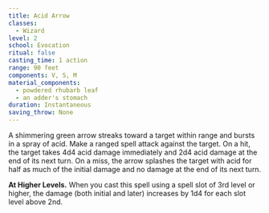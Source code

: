 ```yaml
---
title: Acid Arrow
classes:
  - Wizard
level: 2
school: Evocation
ritual: false
casting_time: 1 action
range: 90 feet
components: V, S, M
material_components:
  - powdered rhubarb leaf
  - an adder's stomach
duration: Instantaneous
saving_throw: None
---
```


A shimmering green arrow streaks toward a target within range and bursts in a spray of acid. Make a ranged spell attack against the target. On a hit, the target takes 4d4 acid damage immediately and 2d4 acid damage at the end of its next turn. On a miss, the arrow splashes the target with acid for half as much of the initial damage and no damage at the end of its next turn.

**At Higher Levels.** When you cast this spell using a spell slot of 3rd level or higher, the damage (both initial and later) increases by 1d4 for each slot level above 2nd.
